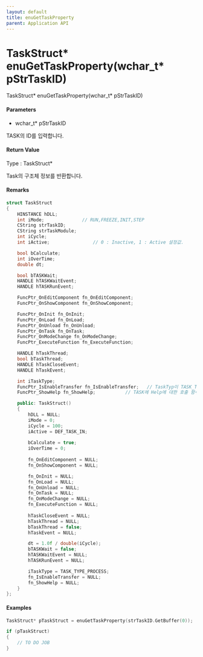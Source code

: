 ```yaml
---
layout: default
title: enuGetTaskProperty
parent: Application API
---
```

# TaskStruct\* enuGetTaskProperty\(wchar\_t\* pStrTaskID\)

TaskStruct\* enuGetTaskProperty\(wchar\_t\* pStrTaskID\)

#### Parameters

* wchar\_t\* pStrTaskID

TASK의 ID를 입력합니다.

#### Return Value

Type : TaskStruct\*

Task의 구조체 정보를 반환합니다.

#### Remarks

```cpp
struct TaskStruct
{
	HINSTANCE hDLL;
	int iMode;				// RUN,FREEZE,INIT,STEP
	CString strTaskID;
	CString strTaskModule;
	int iCycle;
	int iActive;				// 0 : Inactive, 1 : Active 설정값.

	bool bCalculate;
	int iOverTime;
	double dt;				

	bool bTASKWait;			
	HANDLE hTASKWaitEvent;		
	HANDLE hTASKRunEvent;		

	FuncPtr_OnEditComponent fn_OnEditComponent;
	FuncPtr_OnShowComponent fn_OnShowComponent;

	FuncPtr_OnInit fn_OnInit;
	FuncPtr_OnLoad fn_OnLoad;
	FuncPtr_OnUnload fn_OnUnload;
	FuncPtr_OnTask fn_OnTask;
	FuncPtr_OnModeChange fn_OnModeChange;
	FuncPtr_ExecuteFunction fn_ExecuteFunction;

	HANDLE hTaskThread;
	bool bTaskThread;
	HANDLE hTaskCloseEvent;
	HANDLE hTaskEvent;

	int iTaskType;									
	FuncPtr_IsEnableTransfer fn_IsEnableTransfer;	// TaskTyp이 TASK_TYPE_COMPONENT인경우, 연결선이 연결가능한지를 체크하는 함수.
	FuncPtr_ShowHelp fn_ShowHelp;			// TASK에 Help에 대한 호출 함수

	public: TaskStruct()
	{
		hDLL = NULL;
		iMode = 0;
		iCycle = 100;
		iActive = DEF_TASK_IN;
	
		bCalculate = true;
		iOverTime = 0;
	
		fn_OnEditComponent = NULL;		
		fn_OnShowComponent = NULL;		

		fn_OnInit = NULL;
		fn_OnLoad = NULL;
		fn_OnUnload = NULL;
		fn_OnTask = NULL;
		fn_OnModeChange = NULL;
		fn_ExecuteFunction = NULL;
	
		hTaskCloseEvent = NULL;
		hTaskThread = NULL;
		bTaskThread = false;
		hTaskEvent = NULL;

		dt = 1.0f / double(iCycle);		
		bTASKWait = false;				
		hTASKWaitEvent = NULL;			
		hTASKRunEvent = NULL;			

		iTaskType = TASK_TYPE_PROCESS;	
		fn_IsEnableTransfer = NULL;	
		fn_ShowHelp = NULL;		
	}
};

```

#### Examples

```cpp
TaskStruct* pTaskStruct = enuGetTaskProperty(strTaskID.GetBuffer(0));

if (pTaskStruct)
{
	// TO DO JOB
}
```



